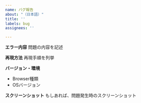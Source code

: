 ```yaml
---
name: バグ報告
about: "（日本語）"
title: ''
labels: bug
assignees: ''

---
```


**エラー内容**
問題の内容を記述

**再現方法**
再現手順を列挙

**バージョン・環境**
 - Browser種類
 - OSバージョン

**スクリーンショット**
もしあれば、問題発生時のスクリーンショット
